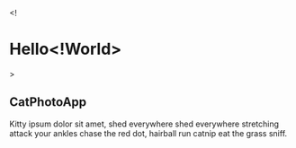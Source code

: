 
<!<h1>Hello<!World></h1>>

<h2>CatPhotoApp<!debasish></h2>

<p>Kitty ipsum dolor sit amet, shed everywhere shed everywhere stretching attack your ankles chase the red dot, hairball run catnip eat the grass sniff.</p>
